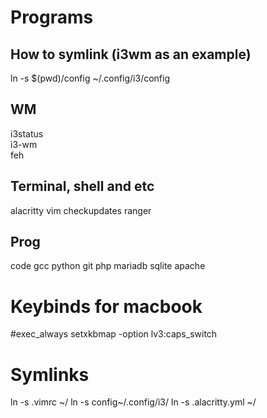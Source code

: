 # Programs

## How to symlink (i3wm as an example)
ln -s $(pwd)/config ~/.config/i3/config

## WM
i3status    <br />
i3-wm   <br  />
feh     <br />

## Terminal, shell and etc
alacritty
vim
checkupdates
ranger

## Prog
code
gcc
python
git
php
mariadb
sqlite
apache

# Keybinds for macbook
#exec_always setxkbmap -option lv3:caps_switch

# Symlinks
ln -s .vimrc ~/
ln -s config~/.config/i3/
ln -s .alacritty.yml ~/

